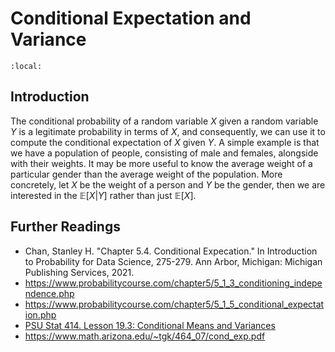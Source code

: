 # Conditional Expectation and Variance

```{contents}
:local:
```

## Introduction

The conditional probability of a random variable $X$ given a random variable $Y$
is a legitimate probability in terms of $X$, and consequently, we can use it to
compute the conditional expectation of $X$ given $Y$. A simple example is that
we have a population of people, consisting of male and females, alongside with
their weights. It may be more useful to know the average weight of a particular
gender than the average weight of the population. More concretely, let $X$ be
the weight of a person and $Y$ be the gender, then we are interested in the
$\mathbb{E}[X|Y]$ rather than just $\mathbb{E}[X]$.

## Further Readings

-   Chan, Stanley H. "Chapter 5.4. Conditional Expecation." In Introduction to
    Probability for Data Science, 275-279. Ann Arbor, Michigan: Michigan
    Publishing Services, 2021.
-   https://www.probabilitycourse.com/chapter5/5_1_3_conditioning_independence.php
-   https://www.probabilitycourse.com/chapter5/5_1_5_conditional_expectation.php
-   [PSU Stat 414. Lesson 19.3: Conditional Means and Variances](https://online.stat.psu.edu/stat414/lesson/19/19.3)
-   https://www.math.arizona.edu/~tgk/464_07/cond_exp.pdf
